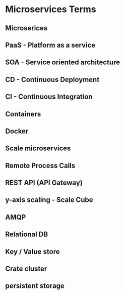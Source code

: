 Microservices Terms
============

## Microserices
## PaaS - Platform as a service
## SOA - Service oriented architecture
## CD - Continuous Deployment
## CI - Continuous Integration
## Containers
## Docker
## Scale microservices
## Remote Process Calls
## REST API (API Gateway)
## y-axis scaling - Scale Cube 
## AMQP
## Relational DB
## Key / Value store
## Crate cluster
## persistent storage
